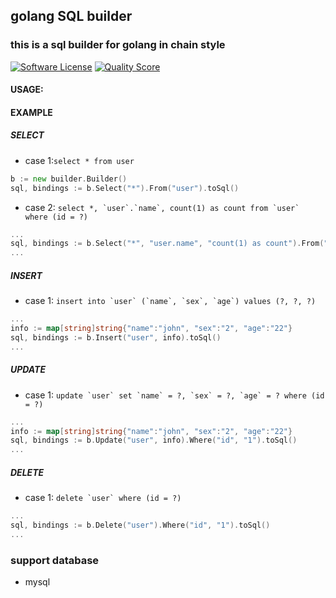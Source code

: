 ## golang SQL builder
### this is a sql builder for golang in chain style 

[![Software License](https://img.shields.io/badge/license-MIT-brightgreen.svg?style=flat-square)](LICENSE.md)
[![Quality Score](https://scrutinizer-ci.com/g/deathkel/sqlbuilder/badges/quality-score.png?b=master)](https://scrutinizer-ci.com/g/deathkel/sqlbuilder)
#### USAGE:
#### EXAMPLE
##### SELECT
* case 1:``select * from user``
```go
b := new builder.Builder()
sql, bindings := b.Select("*").From("user").toSql()

```

* case 2: ``select *, `user`.`name`, count(1) as count from `user` where (id = ?) ``
```go
...
sql, bindings := b.Select("*", "user.name", "count(1) as count").From("user").Where("id", "1").toSql()
...
```
##### INSERT
* case 1: ``insert into `user` (`name`, `sex`, `age`) values (?, ?, ?)``
```go
...
info := map[string]string{"name":"john", "sex":"2", "age":"22"}
sql, bindings := b.Insert("user", info).toSql()
...
```

##### UPDATE
* case 1: ``update `user` set `name` = ?, `sex` = ?, `age` = ? where (id = ?)``
```go
...
info := map[string]string{"name":"john", "sex":"2", "age":"22"}
sql, bindings := b.Update("user", info).Where("id", "1").toSql()
...
```

##### DELETE
* case 1: ``delete `user` where (id = ?)``
```go
...
sql, bindings := b.Delete("user").Where("id", "1").toSql()
...
```


### support database
* mysql